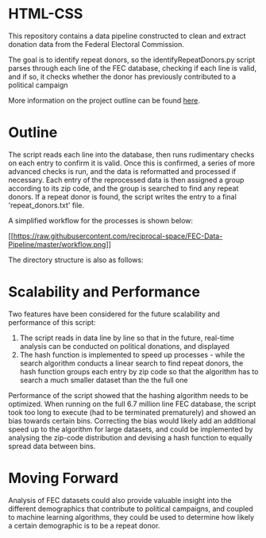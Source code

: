 # HTML-CSS

This repository contains a data pipeline constructed to clean and extract donation data from the Federal Electoral Commission. 

The goal is to identify repeat donors, so the identifyRepeatDonors.py script parses through each line of the FEC database, checking if each line is valid, and if so, it checks whether the donor has previously contributed to a political campaign

More information on the project outline can be found [here](https://github.com/InsightDataScience/donation-analytics).

# Outline

The script reads each line into the database, then runs rudimentary checks on each entry to confirm it is valid. Once this is confirmed, a series of more advanced checks is run, and the data is reformatted and processed if necessary. Each entry of the reprocessed data is then assigned a group according to its zip code, and the group is searched to find any repeat donors. If a repeat donor is found, the script writes the entry to a final 'repeat_donors.txt' file.

A simplified workflow for the processes is shown below:

[[https://raw.githubusercontent.com/reciprocal-space/FEC-Data-Pipeline/master/workflow.png]]

The directory structure is also as follows:


# Scalability and Performance

Two features have been considered for the future scalability and performance of this script:
1) The script reads in data line by line so that in the future, real-time analysis can be conducted on political donations, and displayed
2) The hash function is implemented to speed up processes - while the search algorithm conducts a linear search to find repeat donors, the hash function groups each entry by zip code so that the algorithm has to search a much smaller dataset than the the full one

Performance of the script showed that the hashing algorithm needs to be optimized. When running on the full 6.7 million line FEC database, the script took too long to execute (had to be terminated prematurely) and showed an bias towards certain bins. Correcting the bias would likely add an additional speed up to the algorithm for large datasets, and could be implemented by analysing the zip-code distribution and devising a hash function to equally spread data between bins.

# Moving Forward

Analysis of FEC datasets could also provide valuable insight into the different demographics that contribute to political campaigns, and coupled to machine learning algorithms, they could be used to determine how likely a certain demographic is to be a repeat donor.
